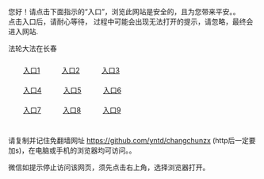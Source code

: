 您好！请点击下面指示的“入口”，浏览此网站是安全的，且为您带来平安。。 <br/>
点击入口后，请耐心等待， 过程中可能会出现无法打开的提示，请忽略，最终会进入网站. </br>

法轮大法在长春<br/>
<div style="padding:10px"><a style="margin:20px" target="_blank" href="https://do1w0f04wtwj8.cloudfront.net/2Qpsp?idmowye" id="ccLink1" rel="nofollow">入口1</a> <a target="_blank" style="margin:20px" href="https://d3v5nzc7qvgxsb.cloudfront.net/2Qpsp?cqsega" id="ccLink2" rel="nofollow">入口2</a> <a style="margin:20px" target="_blank" href="https://d2aic9n6bw4r76.cloudfront.net/2Qpsp?bhqkuja" id="ccLink3" rel="nofollow">入口3</a></div>

<div style="padding:10px" ><a style="margin:20px" target="_blank" href="https://do1w0f04wtwj8.cloudfront.net/2Qpsp?idmowye" id="ccLink4" rel="nofollow">入口4</a> <a style="margin:20px" href="https://d3v5nzc7qvgxsb.cloudfront.net/2Qpsp?cqsega" target="_blank" id="ccLink5" rel="nofollow">入口5</a> <a style="margin:20px" href="https://d2aic9n6bw4r76.cloudfront.net/2Qpsp?bhqkuja" target="_blank" id="ccLink6" rel="nofollow">入口6</a></div>

<div style="padding:10px"><a style="margin:20px" target="_blank" href="https://do1w0f04wtwj8.cloudfront.net/2Qpsp?idmowye" id="ccLink7" rel="nofollow">入口7</a> <a style="margin:20px" href="https://d3v5nzc7qvgxsb.cloudfront.net/2Qpsp?cqsega" target="_blank" id="ccLink8" rel="nofollow">入口8</a> <a style="margin:20px" target="_blank" href="https://d2aic9n6bw4r76.cloudfront.net/2Qpsp?bhqkuja" id="ccLink9" rel="nofollow">入口9</a></div>

<br/>



请复制并记住免翻墙网址 https://github.com/yntd/changchunzx (http后一定要加s)，在电脑或手机的浏览器均可访问。。<br/>

微信如提示停止访问该网页，须先点击右上角，选择浏览器打开。
